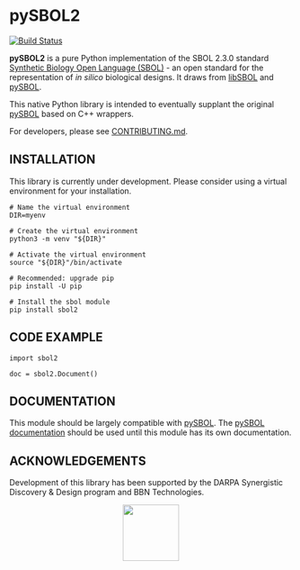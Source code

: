 # pySBOL2
[![Build Status](https://travis-ci.org/SynBioDex/pySBOL2.svg?branch=master)](https://travis-ci.org/SynBioDex/pySBOL2)

**pySBOL2** is a pure Python implementation of the SBOL 2.3.0 standard [Synthetic Biology Open Language (SBOL)](http://www.sbolstandard.org/) - 
an open standard for the representation of *in silico* biological designs. It draws from [libSBOL](https://github.com/SynBioDex/libSBOL)
and [pySBOL](https://github.com/SynBioDex/pySBOL).

This native Python library is intended to eventually supplant the original [pySBOL](https://github.com/SynBioDex/pySBOL) based on C++ wrappers.

For developers, please see [CONTRIBUTING.md](CONTRIBUTING.md).

## INSTALLATION

This library is currently under development. Please consider using a
virtual environment for your installation.

```shell
# Name the virtual environment
DIR=myenv

# Create the virtual environment
python3 -m venv "${DIR}"

# Activate the virtual environment
source "${DIR}"/bin/activate

# Recommended: upgrade pip
pip install -U pip

# Install the sbol module
pip install sbol2
```

## CODE EXAMPLE

```
import sbol2

doc = sbol2.Document()
```

## DOCUMENTATION

This module should be largely compatible with
[pySBOL](https://github.com/SynBioDex/pySBOL).
The [pySBOL documentation](https://pysbol2.readthedocs.io/en/latest/index.html)
should be used until this module has its own documentation.

## ACKNOWLEDGEMENTS

Development of this library has been supported by the DARPA Synergistic Discovery & Design program and BBN Technologies.

<p align="center">
  <img src="./logo.jpg" height="100" />
</p>
